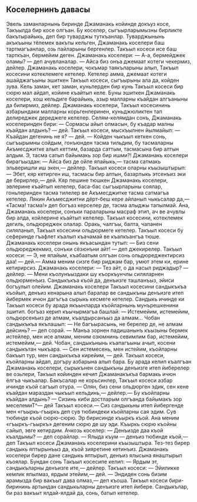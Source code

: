 ## Коселернинъ давасы

Эвель заманларнынь биринде Джаманакь койинде докъуз косе, Такъылда бир косе олгъан. Бу коселер, сыгъырларымызны бирликте бакътырайыкь, деп бир туварджы туткъанлар. Туварджынынь акъкъыны тёлемек вакъты кельген, Джаманакь коселери баш тартмагъанлар, озь пайларыны бергенлер. Такъыл косеси исе баш тарткъан, бермейим деген. Джаманакь коселери: — А-а, бермейджек оламы? — деп ачувланалар. — Айса биз онъа джемаат котеги чекермиз, дейлер.
Джаманакь коселери, чокъмар таякъларыны алып, Такъыл косесини котеклемеге кетелер. Кетелер амма, джемаат котеги ашайджагъыны эшиткен Такъыл косеси, сыгъырыны ала да, койден зува.
Кель заман, кет заман, куньлерден бир кунь Такъыл косеси бир сюрю мал айдап, койине къайтып келе. Буны эшиткен Джаманакь коселери, хош кельдиге барайыкь, азыр малларны къайдан алгъаныны да билирмиз, дейлер.
Джаманакь коселери, Такъыл косесининь азбарындаки малларны корьгенлеринен, куньджюликтен тап делиреджек дереджеге келелер.
Селям-келямдан сонъ, Джаманакь коселеринден бири:
— Сормасы айып олмасын, бу къадар малны къайдан алдынъ? — дей.
Такъыл косеси, мыскъылнен йылмайып:
— Къайдан дегенинь не я? — дей. — Койден чыкъып кеткен сонь, сыгъырымны сойдым, гонъюнден тасма тильдим, бу тасмаларны Акъмесджитке алып кеттим, базарда саттым, тасмасына бир алтын алдым. Э, тасма сатып байымакь зор бир ишми?!
Джаманакь коселери бирагъыздан:
— Айса биз де ойле япайыкь,— тасма сатмакь эльверишли иш экен,— дейлер.
Такъыл косеси оларны къызыштырып:
— Эбет, кяр кетирген иш, тасмасы бир алтын, базарлыкь этсенъиз эки де берирлер,— дей.
Кяр пешине тюшкен Джаманакь коселери, эвлерине къайтып келелер, баса-бас сыгъырларыны соялар, гоньлеринден тасма тилелер ве Акъмесджитке тасма сатмагъа кетелер. Лякин Акъмесджитни дёрт-беш кере айланып чыкьсалар да,— «Тасма! тасма!» деп богъаз керселер де, тасма алыджы тапылмай.
Ана, Джаманакь коселери, сонъки параларыны масраф этип, ач ве ачувлы бир алда, койлерине къайтып келелер. Такъыл косесини, котеклемек дегиль, ольдюреджек олалар. Оракь, чалгъы, балта, чапанен силяланып, Такъыл косесини ольдюрмеге кетелер. Такъыл косеси бу сеферинде гъафлет къалып къачамай ве къапкъангъа тюше. Джаманакь коселери онынь якъасындан тутып: — Биз сени ольдюреджекмиз, сонъки сёзюнъни айт! — деп джекирелер.
Такъыл косеси:
— Э, не япайым, къабаатым олгъан сонь ольдюреджектирсиз даа! — дей.— Амма меним сизге бир риджам бар, умют этем ки, ерине кетирирсиз.
Джаманакь коселери:
— Тез айт, о да насыл риджадыр? — дейлер.
— Мени къолунъыздаки шу къоркъунчлы силяларнен ольдюрменъиз. Сандыкъкъа къой да, денъизге ташланъыз, эйиси богъулып олейим.
Джаманакь коселери Такъыл косесини сандыкъкъа къойып, денъиз кенарына алып баралар ве сандыкъны денъизге итеп йибермек ичюн дагъгъа сырыкь кесмеге кетелер. Сандыкь ичинде ки Такъыл косеси бу арада якъынларда къойларнынь мунърешкенини зшитип. богъаз керип къычырмагъа башлай:
— Истемейим, истемейим, ольдюрсенъиз де алмам, къалдырсанъыз да алмам...
Чобан сандыкъкъа якълашып:
— Не багъырасынь, не берелер де, не алмам дейсинь? — деп сорай.
— Манъа зорнен падишанынъ къызыны бермек истейлер, мен исе алмам, меним озюмнинь севимлим бар, истемейим, истемейим,— дей.
Чобан, сандыкънынь къапагъыны ачып, косени сандыкътан чыкъара.
— Сен истемесень, мен истейим, къойларны бакъып тур, мен сандыкъкъа кирейим, — дей.
Такъыл косеси, къойларны айдап, догъру азбарына алып бара. Бу арада келип къалгъан Джаманакь коселери, сырыкънен сандыкъны денъизге итеп йиберелер ве озьлери, Такъыл койинден кечип Джаманакъкъа бармакь ичюн ёлгъа чыкъалар. Бакъсалар не корьсинлер, Такъыл косеси азбар ичинде къой сагъып отура.
— Олян, биз сени ольдюрген эдик, сен кене къайдан мараздан чыкъып кельдинь,— дейлер.— Бу къойларны къайдан алдынь?
— Сизинь киби достларым олгъанда байымакъ зор меселемиТ^— дей Такъыл косеси.— Сиз сандыкьны итеп йибергенде мен «гъыркь-гъыркь деп сув тюбиндеки къойларны сая эдим. Сув тюбинде къой сюрю-сюрю. Эр бирисинде къыркъ къой. Ана меним «гъыркъ-гъыркъ» дегеним сюрю де шу эди. Къыркь сюрю къойны сайып, эвге кетирдим.
Ачкозь коселер:
— Денъизде даа къой къалдымы? — деп сорайлар.
— Ялыда къум — денъиз тюбинде къой,— деп Такъыл косеси Джаманакь коселерини къызыштыра. Тез-тез бирер сандыкь яптырынъыз да, къой зияретине кетинъиз.
Джаманакь коселери бирер дане сандыкь яптырып, денъиз ялысына янаштырып къоялар. Бундан сонь Такъыл косесипе келип:
— Ярдым эт, сандыкъларны денъизге ите,— дейлер. Такъыл косеси:
— Эйиликке кемлик япылмаз, ярдым этейим,— дей. — Эндиден сонь бизим арамызда бир вакъыт дава олмаз,— деп къоша.
Такъыл косеси бири-бирининь артындан сандыкьларны денъизге итеп йибере. Сандыкълар, би раз вакъыт ялдай-ялдай да, сонь, батып кетелер.
